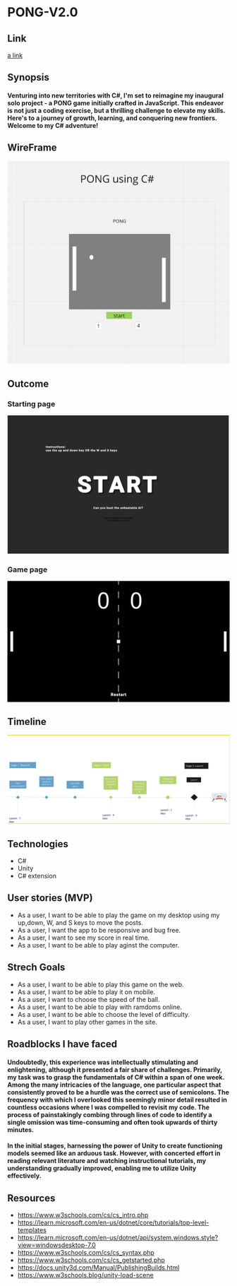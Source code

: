 # PONG-V2.0

## Link 
[a link](https://play.unity.com/mg/other/pong-webgl-4)

## Synopsis
#### Venturing into new territories with C#, I'm set to reimagine my inaugural solo project - a PONG game initially crafted in JavaScript. This endeavor is not just a coding exercise, but a thrilling challenge to elevate my skills. Here's to a journey of growth, learning, and conquering new frontiers. Welcome to my C# adventure!

## WireFrame
![wireFrame](./images/wireFrame.png)

## Outcome

### Starting page
![wireFrame](./images/StartPage.png)

### Game page
![wireFrame](./images/GamePage.png)

## Timeline
![timeLine](./images/timeline.png)

## Technologies
* C#
* Unity
* C# extension

## User stories (MVP)
* As a user, I want to be able to play the game on my desktop using my up,down, W, and S keys to move the posts.
* As a user, I want the app to be responsive and bug free.
* As a user, I want to see my score in real time.
* As a user, I want to be able to play aginst the computer. 
## Strech Goals
* As a user, I want to be able to play this game on the web.
* As a user, I want to be able to play it on mobile.
* As a user, I want to choose the speed of the ball.
* As a user, I want to be able to play with ramdoms online.
* As a user, I want to be able to choose the level of difficulty.
* As a user, I want to play other games in the site.

## Roadblocks I have faced
#### Undoubtedly, this experience was intellectually stimulating and enlightening, although it presented a fair share of challenges. Primarily, my task was to grasp the fundamentals of C# within a span of one week. Among the many intricacies of the language, one particular aspect that consistently proved to be a hurdle was the correct use of semicolons. The frequency with which I overlooked this seemingly minor detail resulted in countless occasions where I was compelled to revisit my code. The process of painstakingly combing through lines of code to identify a single omission was time-consuming and often took upwards of thirty minutes.

#### In the initial stages, harnessing the power of Unity to create functioning models seemed like an arduous task. However, with concerted effort in reading relevant literature and watching instructional tutorials, my understanding gradually improved, enabling me to utilize Unity effectively.

## Resources
* https://www.w3schools.com/cs/cs_intro.php
* https://learn.microsoft.com/en-us/dotnet/core/tutorials/top-level-templates
* https://learn.microsoft.com/en-us/dotnet/api/system.windows.style?view=windowsdesktop-7.0
* https://www.w3schools.com/cs/cs_syntax.php
* https://www.w3schools.com/cs/cs_getstarted.php
* https://docs.unity3d.com/Manual/PublishingBuilds.html
* https://www.w3schools.blog/unity-load-scene